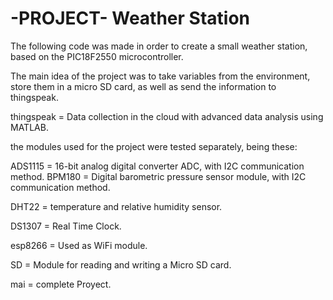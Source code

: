 # -PROJECT- Weather Station

The following code was made in order to create a small weather station, based on the PIC18F2550 microcontroller.

The main idea of the project was to take variables from the environment, store them in a micro SD card, as well as send the information to thingspeak.

thingspeak = Data collection in the cloud with advanced data analysis using MATLAB.


the modules used for the project were tested separately, being these:

ADS1115 = 16-bit analog digital converter ADC, with I2C communication method.
BPM180 = Digital barometric pressure sensor module, with I2C communication method.

DHT22 = temperature and relative humidity sensor.

DS1307 = Real Time Clock.

esp8266 = Used as WiFi module.

SD = Module for reading and writing a Micro SD card.

mai = complete Proyect.
